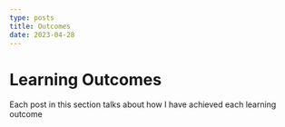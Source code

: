 ```yaml
---
type: posts
title: Outcomes
date: 2023-04-28
---
```


# Learning Outcomes

Each post in this section talks about how I have achieved each learning outcome